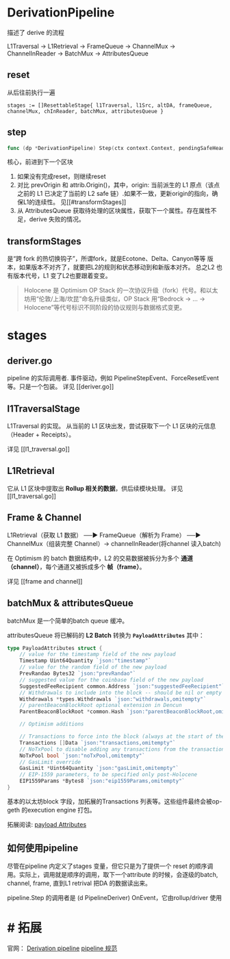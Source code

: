 
# DerivationPipeline

 描述了 derive 的流程

L1Traversal → L1Retrieval → FrameQueue → ChannelMux → 
ChannelInReader → BatchMux → AttributesQueue


## reset
从后往前执行一遍
```
stages := []ResettableStage{ l1Traversal, l1Src, altDA, frameQueue, channelMux, chInReader, batchMux, attributesQueue }
```

## step
```go
func (dp *DerivationPipeline) Step(ctx context.Context, pendingSafeHead eth.L2BlockRef)
```
核心，前进到下一个区块
1. 如果没有完成reset，则继续reset
2. 对比 prevOrigin 和 attrib.Origin()，其中，origin: 当前派生的 L1 原点（该点之前的 L1 已决定了当前的 L2 safe 链）.如果不一致，更新origin的指向，确保L1的连续性。 见[[#transformStages]]
3. 从 AttributesQueue 获取待处理的区块属性，获取下一个属性。存在属性不足，derive 失败的情况。


## transformStages

是“跨 fork 的热切换钩子”，所谓fork，就是Ecotone、Delta、Canyon等等 版本，如果版本不对齐了，就要把L2的规则和状态移动到和新版本对齐。
总之L2 也有版本代号，L1 变了L2也要跟着变变。
>Holocene 是 Optimism OP Stack 的一次协议升级（fork）代号。和以太坊用“伦敦/上海/坎昆”命名升级类似，OP Stack 用“Bedrock → … → Holocene”等代号标识不同阶段的协议规则与数据格式变更。
 
# stages
## deriver.go
pipeline 的实际调用者. 事件驱动，例如 PipelineStepEvent、ForceResetEvent 等。只是一个包装。
详见 [[deriver.go]]

## l1TraversalStage
L1Traversal 的实现。
从当前的 L1 区块出发，尝试获取下一个 L1 区块的元信息（Header + Receipts）。

详见 [[l1_traversal.go]]

## L1Retrieval
它从 L1 区块中提取出 **Rollup 相关的数据**，供后续模块处理。
详见 [[l1_traversal.go]]

## Frame & Channel
L1Retrieval（获取 L1 数据） ──▶ FrameQueue（解析为 Frame） ──▶ ChannelMux（组装完整 Channel）-> channelInReader(将channel 读入batch)

在 Optimism 的 batch 数据结构中，L2 的交易数据被拆分为多个 **通道（channel）**，每个通道又被拆成多个 **帧（frame）**。

详见 [[frame and channel]]


## batchMux & attributesQueue

batchMux 是一个简单的batch queue 缓冲。

attributesQueue 将已解码的 **L2 Batch** 转换为 **`PayloadAttributes`**
其中：

```go
type PayloadAttributes struct {
	// value for the timestamp field of the new payload
	Timestamp Uint64Quantity `json:"timestamp"`
	// value for the random field of the new payload
	PrevRandao Bytes32 `json:"prevRandao"`
	// suggested value for the coinbase field of the new payload
	SuggestedFeeRecipient common.Address `json:"suggestedFeeRecipient"`
	// Withdrawals to include into the block -- should be nil or empty depending on Shanghai enablement
	Withdrawals *types.Withdrawals `json:"withdrawals,omitempty"`
	// parentBeaconBlockRoot optional extension in Dencun
	ParentBeaconBlockRoot *common.Hash `json:"parentBeaconBlockRoot,omitempty"`

	// Optimism additions

	// Transactions to force into the block (always at the start of the transactions list).
	Transactions []Data `json:"transactions,omitempty"`
	// NoTxPool to disable adding any transactions from the transaction-pool.
	NoTxPool bool `json:"noTxPool,omitempty"`
	// GasLimit override
	GasLimit *Uint64Quantity `json:"gasLimit,omitempty"`
	// EIP-1559 parameters, to be specified only post-Holocene
	EIP1559Params *Bytes8 `json:"eip1559Params,omitempty"`
}
```

基本的以太坊block 字段，加拓展的Transactions 列表等。这些组件最终会被op-geth 的execution engine 打包。

拓展阅读: [payload Attributes](https://specs.optimism.io/glossary.html?highlight=payload#payload-attributes)


## 如何使用pipeline

尽管在pipeline 内定义了stages 变量，但它只是为了提供一个 reset 的顺序调用。实际上，调用就是顺序的调用，取下一个attribute 的时候，会逐级的batch, channel, frame, 直到L1 retrival 把DA 的数据读出来。

pipeline.Step 的调用者是  (d PipelineDeriver) OnEvent，它由rollup/driver 使用



# # 拓展
官网：
[Derivation pipeline](https://docs.optimism.io/stack/rollup/derivation-pipeline)
[pipeline 规范](https://specs.optimism.io/protocol/derivation.html#l2-chain-derivation-pipeline)
